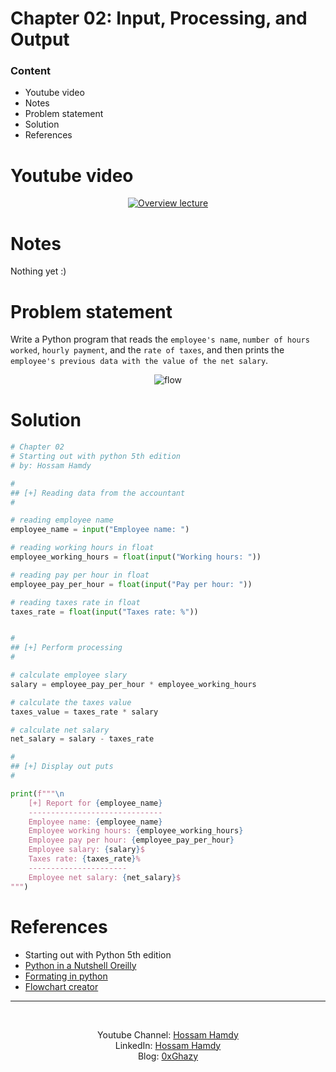 
# Chapter 02: Input, Processing, and Output

### Content
- Youtube video
- Notes
- Problem statement
- Solution
- References

# Youtube video
<div align="center">

[![Overview lecture](https://img.youtube.com/vi/wkfMoBoZvpk/0.jpg)](https://www.youtube.com/watch?v=wkfMoBoZvpk)

</div>


# Notes
Nothing yet :)

# Problem statement
Write a Python program that reads the `employee's name`, `number of hours worked`, `hourly payment`, and the `rate of taxes`, and then prints the `employee's previous data with the value of the net salary`.

<div align="center">

![flow](https://user-images.githubusercontent.com/60070427/157214845-091a6aeb-067e-40df-a6a5-90d9b00bd383.png)

</div>

# Solution

```python
# Chapter 02
# Starting out with python 5th edition
# by: Hossam Hamdy

#
## [+] Reading data from the accountant
#

# reading employee name
employee_name = input("Employee name: ")

# reading working hours in float
employee_working_hours = float(input("Working hours: "))

# reading pay per hour in float
employee_pay_per_hour = float(input("Pay per hour: "))

# reading taxes rate in float
taxes_rate = float(input("Taxes rate: %"))


#
## [+] Perform processing
#

# calculate employee slary
salary = employee_pay_per_hour * employee_working_hours

# calculate the taxes value
taxes_value = taxes_rate * salary

# calculate net salary
net_salary = salary - taxes_rate

#
## [+] Display out puts
#

print(f"""\n
    [+] Report for {employee_name}
    ------------------------------
    Employee name: {employee_name}
    Employee working hours: {employee_working_hours}
    Employee pay per hour: {employee_pay_per_hour}
    Employee salary: {salary}$
    Taxes rate: {taxes_rate}%
    ----------------------
    Employee net salary: {net_salary}$
""")
```
# References
- Starting out with Python 5th edition
- [Python in a Nutshell Oreilly](https://www.oreilly.com/library/view/python-in-a/0596001886/ch04s03.html)
- [Formating in python](https://zetcode.com/python/fstring)
- [Flowchart creator](https://app.diagrams.net)
---

<br>
<div align="center">

Youtube Channel: [Hossam Hamdy](https://www.youtube.com/channel/UCePX533CZyOpMyGGZqxJtAg) <br>
LinkedIn: [Hossam Hamdy](https://www.linkedin.com/in/h0ssamhamdy/)<br>
Blog: [0xGhazy](https://0xghazy.wordpress.com)
</div>